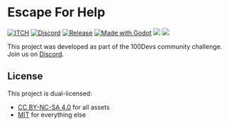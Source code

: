 # Escape For Help
[![ITCH](https://img.shields.io/badge/Itch.io-FA5C5C?&logo=itch.io&logoColor=white)](https://100devs.itch.io/escape-for-help)
[![Discord](https://img.shields.io/static/v1?label=&labelColor=5865F2&message=Community&color=grey&logo=Discord&logoColor=white&url=https://discord.gg/UHN4AjMw4d)](https://discord.gg/UHN4AjMw4d)
[![Release](https://github.com/100-Devs-1-Game/EscapeForHelp/actions/workflows/cicd.yml/badge.svg)](/.github/workflows/cicd.yml)
[![Made with Godot](https://img.shields.io/badge/Made%20with-Godot-478CBF?style=flat&logo=godot%20engine&logoColor=white)](https://godotengine.org)
[![](https://tokei.rs/b1/github/100-Devs-1-Game/EscapeForHelp?category=code&style=flat&label=Lines%20Of%20Code)](https://github.com/XAMPPRocky/tokei)
[![](https://tokei.rs/b1/github/100-Devs-1-Game/EscapeForHelp?category=files&style=flat&label=Files)](https://github.com/XAMPPRocky/tokei)

This project was developed as part of the 100Devs community challenge. Join us on [Discord](https://discord.gg/UHN4AjMw4d).

## License

This project is dual-licensed:
- [CC BY-NC-SA 4.0](./src/assets/LICENSE) for all assets
- [MIT](./LICENSE) for everything else
